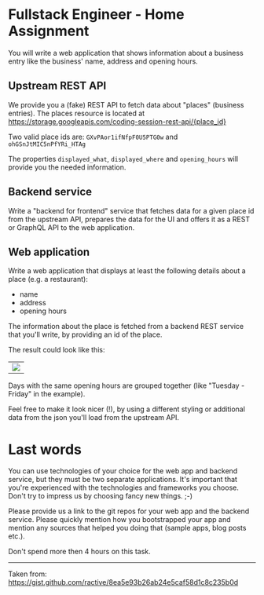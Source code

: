 # Fullstack Engineer - Home Assignment

You will write a web application that shows information about a business entry like the business' name, address and opening hours.

## Upstream REST API
We provide you a (fake) REST API to fetch data about "places" (business entries). The places resource is located at
https://storage.googleapis.com/coding-session-rest-api/{place_id}

Two valid place ids are: `GXvPAor1ifNfpF0U5PTG0w` and `ohGSnJtMIC5nPfYRi_HTAg`

The properties `displayed_what`, `displayed_where` and `opening_hours` will provide you the needed information.

## Backend service
Write a "backend for frontend" service that fetches data for a given place id from the upstream API, prepares the data for the UI and offers it as a REST or GraphQL API to the web application.

## Web application
Write a web application that displays at least the following details about a place (e.g. a restaurant):

- name
- address
- opening hours

The information about the place is fetched from a backend REST service that you'll write, by providing an id of the place.

The result could look like this:

<table><tr><td>
<img src="https://user-images.githubusercontent.com/783861/72618823-4cf27300-393c-11ea-9e6f-4b7e81dcb6c7.png">
</td></tr></table>

Days with the same opening hours are grouped together (like "Tuesday - Friday" in the example).

Feel free to make it look nicer (!), by using a different styling or additional data from the json you'll load from the upstream API.

# Last words
You can use technologies of your choice for the web app and backend service, but they must be two separate applications. It's important that you're experienced with the technologies and frameworks you choose. Don't try to impress us by choosing fancy new things. ;-)

Please provide us a link to the git repos for your web app and the backend service. Please quickly mention how you bootstrapped your app and mention any sources that helped you doing that (sample apps, blog posts etc.).

Don't spend more then 4 hours on this task.

---
Taken from: https://gist.github.com/ractive/8ea5e93b26ab24e5caf58d1c8c235b0d

